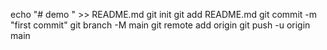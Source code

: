 echo "# demo " >> README.md
git init 
git add README.md
git commit -m "first commit"
git branch -M main
git remote add origin
git push -u origin main
